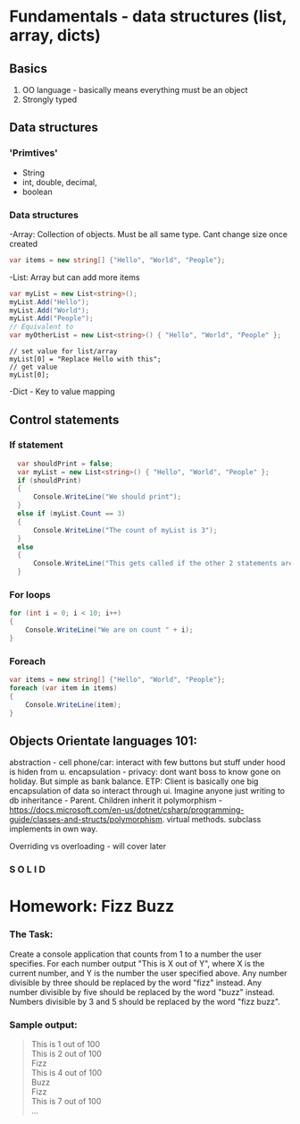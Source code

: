 # Fundamentals - data structures (list, array, dicts)

## Basics
1. OO language - basically means everything must be an object
2. Strongly typed 



## Data structures
### 'Primtives'
- String
- int, double, decimal, 
- boolean

### Data structures
-Array: Collection of objects. Must be all same type. Cant change size once created
```cs
var items = new string[] {"Hello", "World", "People"};
```
-List: Array but can add more items
```cs
var myList = new List<string>();
myList.Add("Hello");
myList.Add("World");
myList.Add("People");
// Equivalent to 
var myOtherList = new List<string>() { "Hello", "World", "People" };
```

```
// set value for list/array 
myList[0] = "Replace Hello with this";
// get value 
myList[0];
```
-Dict - Key to value mapping


## Control statements
### If statement
```cs
  var shouldPrint = false;
  var myList = new List<string>() { "Hello", "World", "People" };
  if (shouldPrint)
  {
      Console.WriteLine("We should print");
  }
  else if (myList.Count == 3)
  {
      Console.WriteLine("The count of myList is 3");
  }
  else
  {
      Console.WriteLine("This gets called if the other 2 statements are false");
  }
```

### For loops
```cs
for (int i = 0; i < 10; i++)
{
    Console.WriteLine("We are on count " + i);
}
```

### Foreach
```cs
var items = new string[] {"Hello", "World", "People"};
foreach (var item in items)
{
    Console.WriteLine(item);
}
```


## Objects Orientate languages 101:
abstraction - cell phone/car: interact with few buttons but stuff under hood is hiden from u.
encapsulation - privacy: dont want boss to know gone on holiday. But simple as bank balance. ETP: Client is basically one big encapsulation of data so interact through ui. Imagine anyone just writing to db
inheritance - Parent. Children inherit it
polymorphism - https://docs.microsoft.com/en-us/dotnet/csharp/programming-guide/classes-and-structs/polymorphism. virtual methods. subclass implements in own way.

Overriding vs overloading - will cover later

### S O L I D


# Homework: Fizz Buzz
### The Task:
Create a console application that counts from 1 to a number the user specifies. 
For each number output "This is X out of Y", where X is the current number, and Y is the number the user specified above.
Any number divisible by three should be replaced by the word "fizz" instead.
Any number divisible by five should be replaced by the word "buzz" instead. 
Numbers divisible by 3 and 5 should be replaced by the word "fizz buzz".

### Sample output:
> This is 1 out of 100  
> This is 2 out of 100  
> Fizz  
> This is 4 out of 100  
> Buzz  
> Fizz  
> This is 7 out of 100  
> ...  




